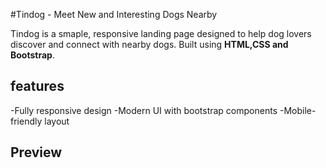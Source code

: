 #Tindog - Meet New and Interesting Dogs Nearby

Tindog is a smaple, responsive landing page designed to help dog lovers discover and connect with nearby dogs. Built using **HTML,CSS and Bootstrap**.

## features 
-Fully responsive design
-Modern UI with bootstrap components
-Mobile-friendly layout

## Preview
